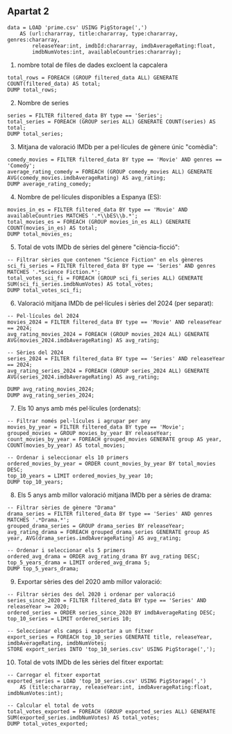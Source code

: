 ## Apartat 2

```
data = LOAD 'prime.csv' USING PigStorage(',') 
    AS (url:chararray, title:chararray, type:chararray, genres:chararray, 
        releaseYear:int, imdbId:chararray, imdbAverageRating:float, 
        imdbNumVotes:int, availableCountries:chararray);
```

1. nombre total de files de dades excloent la capcalera
```
total_rows = FOREACH (GROUP filtered_data ALL) GENERATE COUNT(filtered_data) AS total;
DUMP total_rows;
```

2. Nombre de series
```
series = FILTER filtered_data BY type == 'Series';
total_series = FOREACH (GROUP series ALL) GENERATE COUNT(series) AS total;
DUMP total_series;
```
3. Mitjana de valoració IMDb per a pel·lícules de gènere únic "comèdia":
```
comedy_movies = FILTER filtered_data BY type == 'Movie' AND genres == 'Comedy';
average_rating_comedy = FOREACH (GROUP comedy_movies ALL) GENERATE AVG(comedy_movies.imdbAverageRating) AS avg_rating;
DUMP average_rating_comedy;
```
4. Nombre de pel·lícules disponibles a Espanya (ES):
```
movies_in_es = FILTER filtered_data BY type == 'Movie' AND availableCountries MATCHES '.*\\bES\\b.*';
total_movies_es = FOREACH (GROUP movies_in_es ALL) GENERATE COUNT(movies_in_es) AS total;
DUMP total_movies_es;
```
5. Total de vots IMDb de sèries del gènere "ciència-ficció":
```
-- Filtrar sèries que contenen "Science Fiction" en els gèneres
sci_fi_series = FILTER filtered_data BY type == 'Series' AND genres MATCHES '.*Science Fiction.*';
total_votes_sci_fi = FOREACH (GROUP sci_fi_series ALL) GENERATE SUM(sci_fi_series.imdbNumVotes) AS total_votes;
DUMP total_votes_sci_fi;
```
6. Valoració mitjana IMDb de pel·lícules i sèries del 2024 (per separat):
```
-- Pel·lícules del 2024
movies_2024 = FILTER filtered_data BY type == 'Movie' AND releaseYear == 2024;
avg_rating_movies_2024 = FOREACH (GROUP movies_2024 ALL) GENERATE AVG(movies_2024.imdbAverageRating) AS avg_rating;

-- Sèries del 2024
series_2024 = FILTER filtered_data BY type == 'Series' AND releaseYear == 2024;
avg_rating_series_2024 = FOREACH (GROUP series_2024 ALL) GENERATE AVG(series_2024.imdbAverageRating) AS avg_rating;

DUMP avg_rating_movies_2024;
DUMP avg_rating_series_2024;
```
7. Els 10 anys amb més pel·lícules (ordenats):
```
-- Filtrar només pel·lícules i agrupar per any
movies_by_year = FILTER filtered_data BY type == 'Movie';
grouped_movies = GROUP movies_by_year BY releaseYear;
count_movies_by_year = FOREACH grouped_movies GENERATE group AS year, COUNT(movies_by_year) AS total_movies;

-- Ordenar i seleccionar els 10 primers
ordered_movies_by_year = ORDER count_movies_by_year BY total_movies DESC;
top_10_years = LIMIT ordered_movies_by_year 10;
DUMP top_10_years;
```
8. Els 5 anys amb millor valoració mitjana IMDb per a sèries de drama:
```
-- Filtrar sèries de gènere "Drama"
drama_series = FILTER filtered_data BY type == 'Series' AND genres MATCHES '.*Drama.*';
grouped_drama_series = GROUP drama_series BY releaseYear;
avg_rating_drama = FOREACH grouped_drama_series GENERATE group AS year, AVG(drama_series.imdbAverageRating) AS avg_rating;

-- Ordenar i seleccionar els 5 primers
ordered_avg_drama = ORDER avg_rating_drama BY avg_rating DESC;
top_5_years_drama = LIMIT ordered_avg_drama 5;
DUMP top_5_years_drama;
```
9. Exportar sèries des del 2020 amb millor valoració:
```
-- Filtrar sèries des del 2020 i ordenar per valoració
series_since_2020 = FILTER filtered_data BY type == 'Series' AND releaseYear >= 2020;
ordered_series = ORDER series_since_2020 BY imdbAverageRating DESC;
top_10_series = LIMIT ordered_series 10;

-- Seleccionar els camps i exportar a un fitxer
export_series = FOREACH top_10_series GENERATE title, releaseYear, imdbAverageRating, imdbNumVotes;
STORE export_series INTO 'top_10_series.csv' USING PigStorage(',');
```
10. Total de vots IMDb de les sèries del fitxer exportat:
```
-- Carregar el fitxer exportat
exported_series = LOAD 'top_10_series.csv' USING PigStorage(',') 
    AS (title:chararray, releaseYear:int, imdbAverageRating:float, imdbNumVotes:int);

-- Calcular el total de vots
total_votes_exported = FOREACH (GROUP exported_series ALL) GENERATE SUM(exported_series.imdbNumVotes) AS total_votes;
DUMP total_votes_exported;
```